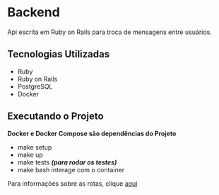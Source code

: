 # Backend

Api escrita em Ruby on Rails para troca de mensagens entre usuários.

## Tecnologias Utilizadas

- Ruby
- Ruby on Rails
- PostgreSQL
- Docker

## Executando o Projeto

**Docker e Docker Compose são dependências do Projeto**

- make setup
- make up
- make tests ***(para rodar os testes)***
- make bash interage com o container

Para informações sobre as rotas, clique [aqui](docs/api.md)
